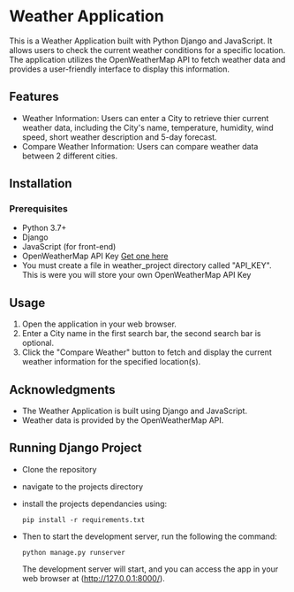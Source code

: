 # Weather Application
This is a Weather Application built with Python Django and JavaScript. It allows users to check the current weather conditions for a specific location. The application utilizes the OpenWeatherMap API to fetch weather data and provides a user-friendly interface to display this information.

## Features

- Weather Information: Users can enter a City to retrieve thier current weather data, including the City's name, temperature, humidity, wind speed, short weather description and 5-day forecast.
- Compare Weather Information: Users can compare weather data between 2 different cities.

## Installation

### Prerequisites
- Python 3.7+
- Django
- JavaScript (for front-end)
- OpenWeatherMap API Key [Get one here](https://openweathermap.org/)
- You must create a file in weather_project directory called "API_KEY". This is were you will store your own OpenWeatherMap API Key

## Usage

1. Open the application in your web browser.
2. Enter a City name in the first search bar, the second search bar is optional.
3. Click the "Compare Weather" button to fetch and display the current weather information for the specified location(s).

## Acknowledgments

- The Weather Application is built using Django and JavaScript.
- Weather data is provided by the OpenWeatherMap API.

## Running Django Project

 - Clone the repository
 - navigate to the projects directory
 - install the projects dependancies using:
 
   ```pip install -r requirements.txt```

- Then to start the development server, run the following the command:

  ```python manage.py runserver```

  The development server will start, and you can access the app in your web browser at (http://127.0.0.1:8000/).


